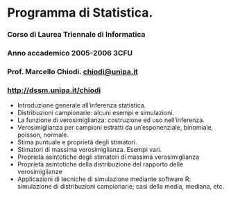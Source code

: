 # Programma di Statistica.
### Corso di Laurea Triennale di Informatica
### Anno accademico 2005-2006 3CFU
### Prof. Marcello Chiodi. chiodi@unipa.it
### http://dssm.unipa.it/chiodi


* Introduzione generale all’inferenza statistica.
* Distribuzioni campionarie: alcuni esempi e simulazioni.
* La funzione di verosimiglianza: costruzione ed uso nell’inferenza.
* Verosimiglianza per campioni estratti da un’esponenziale, binomiale, poisson, normale.
* Stima puntuale e proprietà degli stimatori.
* Stimatori di massima verosimiglianza. Esempi vari.
* Proprietà asintotiche degli stimatori di massima verosimiglianza
* Proprietà asintotiche della distribuzione del rapporto delle verosimiglianze
* Applicazioni di tecniche di simulazione mediante software R: simulazione di distribuzioni campionarie; casi della media, mediana, etc.

